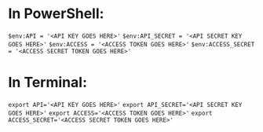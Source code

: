 # In PowerShell:
``$env:API = '<API KEY GOES HERE>'``
``$env:API_SECRET = '<API SECRET KEY GOES HERE>'``
``$env:ACCESS = '<ACCESS TOKEN GOES HERE>'``
``$env:ACCESS_SECRET = '<ACCESS SECRET TOKEN GOES HERE>'``

# In Terminal:
``export API='<API KEY GOES HERE>'``
``export API_SECRET='<API SECRET KEY GOES HERE>'``
``export ACCESS='<ACCESS TOKEN GOES HERE>'``
``export ACCESS_SECRET='<ACCESS SECRET TOKEN GOES HERE>'``
